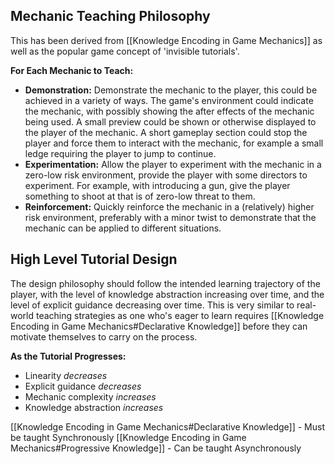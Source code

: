 ## Mechanic Teaching Philosophy
This has been derived from [[Knowledge Encoding in Game Mechanics]] as well as the popular game concept of 'invisible tutorials'.

**For Each Mechanic to Teach:**
- **Demonstration:** Demonstrate the mechanic to the player, this could be achieved in a variety of ways. The game's environment could indicate the mechanic, with possibly showing the after effects of the mechanic being used. A small preview could be shown or otherwise displayed to the player of the mechanic. A short gameplay section could stop the player and force them to interact with the mechanic, for example a small ledge requiring the player to jump to continue.
- **Experimentation:** Allow the player to experiment with the mechanic in a zero-low risk environment, provide the player with some directors to experiment. For example, with introducing a gun, give the player something to shoot at that is of zero-low threat to them.
- **Reinforcement:** Quickly reinforce the mechanic in a (relatively) higher risk environment, preferably with a minor twist to demonstrate that the mechanic can be applied to different situations. 

## High Level Tutorial Design
The design philosophy should follow the intended learning trajectory of the player, with the level of knowledge abstraction increasing over time, and the level of explicit guidance decreasing over time. This is very similar to real-world teaching strategies as one who's eager to learn requires [[Knowledge Encoding in Game Mechanics#Declarative Knowledge]] before they can motivate themselves to carry on the process. 

**As the Tutorial Progresses:**
- Linearity *decreases*
- Explicit guidance *decreases*
- Mechanic complexity *increases*
- Knowledge abstraction *increases*

[[Knowledge Encoding in Game Mechanics#Declarative Knowledge]] - Must be taught Synchronously
[[Knowledge Encoding in Game Mechanics#Progressive Knowledge]] - Can be taught Asynchronously